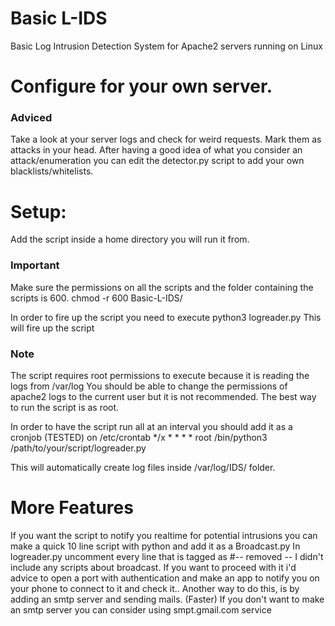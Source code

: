 # Basic L-IDS
 Basic Log Intrusion Detection System for Apache2 servers running on Linux

# Configure for your own server.
### **Adviced**
Take a look at your server logs and check for weird requests. Mark them as attacks in your head.
After having a good idea of what you consider an attack/enumeration you can edit the detector.py script to add your own blacklists/whitelists.

# Setup:
Add the script inside a home directory you will run it from. 

### **Important** 
Make sure the permissions on all the scripts and the folder containing the scripts is 600. chmod -r 600 Basic-L-IDS/

In order to fire up the script you need to execute python3 logreader.py
This will fire up the script

### **Note**
The script requires root permissions to execute because it is reading the logs from /var/log
You should be able to change the permissions of apache2 logs to the current user but it is not recommended.
The best way to run the script is as root.

In order to have the script run all at an interval you should add it as a cronjob (TESTED) on /etc/crontab
*/x * * * * root /bin/python3 /path/to/your/script/logreader.py

This will automatically create log files inside /var/log/IDS/ folder.

# More Features

If you want the script to notify you realtime for potential intrusions you can make a quick 10 line script with python and add it as a Broadcast.py
In logreader.py uncomment every line that is tagged as #-- removed --
I didn't include any scripts about broadcast. If you want to proceed with it i'd advice to open a port with authentication and make an app to notify you on your phone to connect to it and check it.. Another way to do this, is by adding an smtp server and sending mails. (Faster) 
If you don't want to make an smtp server you can consider using smpt.gmail.com service

